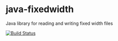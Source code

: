 # java-fixedwidth
Java library for reading and writing fixed width files

[![Build Status](https://travis-ci.com/codevaultonline/java-fixedwidth.svg?branch=master)](https://travis-ci.com/codevaultonline/java-fixedwidth)